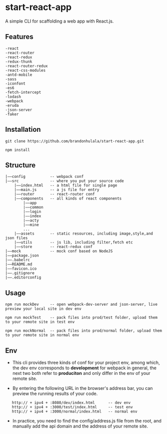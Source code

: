 # start-react-app

A simple CLI for scaffolding a web app with React.js.

## Features
``` 
-react
-react-router
-react-redux
-redux-thunk
-react-router-redux
-react-css-modules
-antd-mobile
-sass
-iconfont
-es6
-fetch-intercept
-lodash
-webpack
-eruda
-json-server
-faker
```

## Installation
``` 
git clone https://github.com/brandonhulala/start-react-app.git

npm install 
```

## Structure
```
|——config           -- webpack conf
|——src              -- where you put your source code
    |——index.html   -- a html file for single page
    |——main.js      -- a js file for entry
    |——router       -- react-router conf
    |——components   -- all kinds of react components
        |——app      
        |——common           
        |——login    
        |——index    
        |——acty     
        |——mine     
        ...
    |——assets       -- static resources, including image,style,and json files
    |——utils        -- js lib, including filter,fetch etc
    |——store        -- react-redux conf
|——mock             -- mock conf based on NodeJS
|——package.json     
|——.babelrc         
|——README.md        
|——favicon.ico      
|——.gitignore       
|——.editorconfig    
```

## Usage
``` 
npm run mockDev     -- open webpack-dev-server and json-server, live preview your local site in dev env

npm run mockTest    -- pack files into prod/test folder, upload them to your remote site in test env

npm run mockNormal  -- pack files into prod/normal folder, upload them to your remote site in normal env
```

## Env
* This cli provides three kinds of conf for your project env, among which, the dev env corresponds to **development** for webpack in general, the next two both refer to **produciton** and only differ in the env of your remote site.

* By entering the following URL in the browser's address bar, you can preview the running results of your code.
```
   http:// + ipv4 + :8080/dev/index.html      -- dev env
   http:// + ipv4 + :3000/test/index.html     -- test env
   http:// + ipv4 + :3000/normal/index.html   -- normal env
```

* In practice, you need to find the config/address.js file from the root, and manually add the api domain and the address of your remote site.
